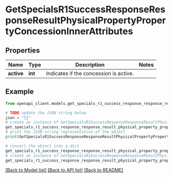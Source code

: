 # GetSpecialsR1SuccessResponseResponseResultPhysicalPropertyPropertyConcessionInnerAttributes


## Properties

Name | Type | Description | Notes
------------ | ------------- | ------------- | -------------
**active** | **int** | Indicates if the concession is active. | 

## Example

```python
from openapi_client.models.get_specials_r1_success_response_response_result_physical_property_property_concession_inner_attributes import GetSpecialsR1SuccessResponseResponseResultPhysicalPropertyPropertyConcessionInnerAttributes

# TODO update the JSON string below
json = "{}"
# create an instance of GetSpecialsR1SuccessResponseResponseResultPhysicalPropertyPropertyConcessionInnerAttributes from a JSON string
get_specials_r1_success_response_response_result_physical_property_property_concession_inner_attributes_instance = GetSpecialsR1SuccessResponseResponseResultPhysicalPropertyPropertyConcessionInnerAttributes.from_json(json)
# print the JSON string representation of the object
print(GetSpecialsR1SuccessResponseResponseResultPhysicalPropertyPropertyConcessionInnerAttributes.to_json())

# convert the object into a dict
get_specials_r1_success_response_response_result_physical_property_property_concession_inner_attributes_dict = get_specials_r1_success_response_response_result_physical_property_property_concession_inner_attributes_instance.to_dict()
# create an instance of GetSpecialsR1SuccessResponseResponseResultPhysicalPropertyPropertyConcessionInnerAttributes from a dict
get_specials_r1_success_response_response_result_physical_property_property_concession_inner_attributes_from_dict = GetSpecialsR1SuccessResponseResponseResultPhysicalPropertyPropertyConcessionInnerAttributes.from_dict(get_specials_r1_success_response_response_result_physical_property_property_concession_inner_attributes_dict)
```
[[Back to Model list]](../README.md#documentation-for-models) [[Back to API list]](../README.md#documentation-for-api-endpoints) [[Back to README]](../README.md)


